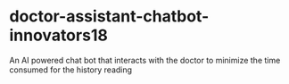 # doctor-assistant-chatbot-innovators18
An AI powered chat bot that interacts with the doctor to minimize the time consumed for the history reading
